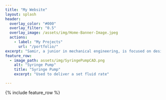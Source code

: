 ```yaml
---
title: "My Website"
layout: splash
header: 
  overlay_color: "#000"
  overlay_filter: "0.5"
  overlay_image: /assets/img/Home-Banner-Image.jpeg
  actions:
    - label: "My Projects"
      url: "/portfolio/"
excerpt: "Samir, a junior in mechanical engineering, is focused on designing precise and functional mechanical systems, with a particular interest in digital fabrication. His goal is to develop reliable, efficient, and user-friendly devices, contributing to advancements in technologies."
feature_row:
  - image_path: assets/img/SyringePumpCAD.png
    alt: "Syringe Pump"
    title: "Syringe Pump"
    excerpt: "Used to deliver a set fluid rate"

---
```


{% include feature_row %}

